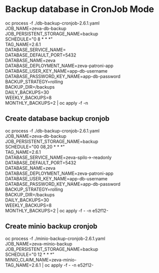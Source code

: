 # Backup database in CronJob Mode
oc process -f ./db-backup-cronjob-2.6.1.yaml \
JOB_NAME=zeva-db-backup \
JOB_PERSISTENT_STORAGE_NAME=backup \
SCHEDULE="0 8 * * *" \
TAG_NAME=2.6.1 \
DATABASE_SERVICE_NAME=<spilo-readonly-service> \
DATABASE_DEFAULT_PORT=5432 \
DATABASE_NAME=zeva \
DATABASE_DEPLOYMENT_NAME=zeva-patroni-app \
DATABASE_USER_KEY_NAME=app-db-username \
DATABASE_PASSWORD_KEY_NAME=app-db-password \
BACKUP_STRATEGY=rolling \
BACKUP_DIR=/backups \
DAILY_BACKUPS=30 \
WEEKLY_BACKUPS=8 \
MONTHLY_BACKUPS=2 | oc apply -f -n <namespace>

## Create database backup cronjob
oc process -f ./db-backup-cronjob-2.6.1.yaml \
JOB_NAME=zeva-db-backup \
JOB_PERSISTENT_STORAGE_NAME=backup \
SCHEDULE="00 08,20 * * *" \
TAG_NAME=2.6.1 \
DATABASE_SERVICE_NAME=zeva-spilo-<env name>>-readonly \
DATABASE_DEFAULT_PORT=5432 \
DATABASE_NAME=zeva \
DATABASE_DEPLOYMENT_NAME=zeva-patroni-app \
DATABASE_USER_KEY_NAME=app-db-username \
DATABASE_PASSWORD_KEY_NAME=app-db-password \
BACKUP_STRATEGY=rolling \
BACKUP_DIR=/backups \
DAILY_BACKUPS=30 \
WEEKLY_BACKUPS=8 \
MONTHLY_BACKUPS=2 | oc apply -f - -n e52f12-<env name>

## Create minio backup cronjob
oc process -f ./minio-backup-cronjob-2.6.1.yaml \
JOB_NAME=zeva-minio-backup \
JOB_PERSISTENT_STORAGE_NAME=backup \
SCHEDULE="0 12 * * *" \
MINIO_CLAIM_NAME=zeva-minio-<env name> \
TAG_NAME=2.6.1 | oc apply -f - -n e52f12-<env name>
